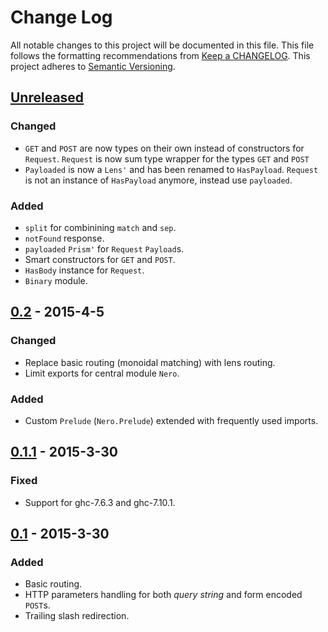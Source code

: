 # Change Log
All notable changes to this project will be documented in this file. This file
follows the formatting recommendations from [Keep a
CHANGELOG](http://keepachangelog.com/). This project adheres to [Semantic
Versioning](http://semver.org/).

## [Unreleased][unreleased]
### Changed
- `GET` and `POST` are now types on their own instead of constructors for
  `Request`. `Request` is now sum type wrapper for the types `GET` and `POST`
- `Payloaded` is now a `Lens'` and has been renamed to `HasPayload`.
  `Request` is not an instance of `HasPayload` anymore, instead use `payloaded`.
### Added
- `split` for combinining `match` and `sep`.
- `notFound` response.
- `payloaded` `Prism'` for `Request` `Payload`s.
- Smart constructors for `GET` and `POST`.
- `HasBody` instance for `Request`.
- `Binary` module.

## [0.2] - 2015-4-5
### Changed
- Replace basic routing (monoidal matching) with lens routing.
- Limit exports for central module `Nero`.

### Added
- Custom `Prelude` (`Nero.Prelude`) extended with frequently used imports.

## [0.1.1] - 2015-3-30
### Fixed
- Support for ghc-7.6.3 and ghc-7.10.1.

## [0.1] - 2015-3-30
### Added
- Basic routing.
- HTTP parameters handling for both *query string* and form encoded `POST`s.
- Trailing slash redirection.

[unreleased]: https://github.com/jdnavarro/nero/compare/v0.2...HEAD
[0.2]: https://github.com/jdnavarro/nero/compare/v0.1.1...v0.2
[0.1.1]: https://github.com/jdnavarro/nero/compare/v0.1...v0.1.1
[0.1]: https://github.com/jdnavarro/nero/compare/a2c3f720...v0.1
